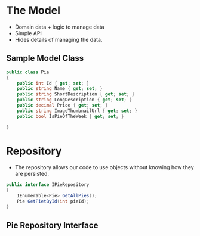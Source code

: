 # The Model 
- Domain data + logic to manage data 
- Simple API
- Hides details of managing the data. 

## Sample Model Class

```cs
public class Pie 
{
    public int Id { get; set; }
    public string Name { get; set; }
    public string ShortDescription { get; set; }
    public string LongDescription { get; set; }
    public decimal Price { get; set; }
    public string ImageThumbnailUrl { get; set; }
    public bool IsPieOfTheWeek { get; set; }

}
```

# Repository 
- The repository allows our code to use objects without knowing how they are persisted. 

```cs
public interface IPieRepository 
{
    IEnumerable<Pie> GetAllPies();
    Pie GetPietById(int pieId);
}
```
## Pie Repository Interface 